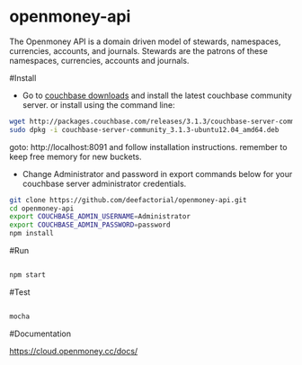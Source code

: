 # openmoney-api

The Openmoney API is a domain driven model of stewards, namespaces, currencies, accounts, and journals.
Stewards are the patrons of these namespaces, currencies, accounts and journals.

#Install

- Go to [couchbase downloads](http://www.couchbase.com/nosql-databases/downloads) and install the latest couchbase community server.
or install using the command line:
```sh
wget http://packages.couchbase.com/releases/3.1.3/couchbase-server-community_3.1.3-ubuntu12.04_amd64.deb
sudo dpkg -i couchbase-server-community_3.1.3-ubuntu12.04_amd64.deb
```
goto: http://localhost:8091 and follow installation instructions. remember to keep free memory for new buckets.
- Change Administrator and password in export commands below for your couchbase server administrator credentials.
```sh
git clone https://github.com/deefactorial/openmoney-api.git
cd openmoney-api
export COUCHBASE_ADMIN_USERNAME=Administrator
export COUCHBASE_ADMIN_PASSWORD=password
npm install
```

#Run

```sh

npm start

```

#Test

```sh

mocha

```

#Documentation

https://cloud.openmoney.cc/docs/

